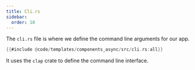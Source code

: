 ```yaml
---
title: Cli.rs
sidebar:
  order: 10
---
```


The `cli.rs` file is where we define the command line arguments for our app.

```rust
{{#include @code/templates/components_async/src/cli.rs:all}}
```

It uses the `clap` crate to define the command line interface.
